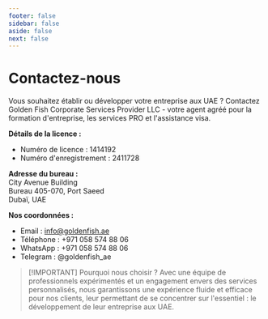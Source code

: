 ```yaml
---
footer: false
sidebar: false
aside: false
next: false
---
```


<!-- <p>
  <img src="/img/Logo.avif" alt="logo" width="100" height="100" style="margin-left: 50%;">
</p> -->

# Contactez-nous

Vous souhaitez établir ou développer votre entreprise aux UAE ? Contactez Golden Fish Corporate Services Provider LLC - votre agent agréé pour la formation d'entreprise, les services PRO et l'assistance visa.

**Détails de la licence :**

- Numéro de licence : 1414192
- Numéro d'enregistrement : 2411728

**Adresse du bureau :**  
City Avenue Building  
Bureau 405-070, Port Saeed  
Dubaï, UAE

**Nos coordonnées :**

- Email : info@goldenfish.ae
- Téléphone : +971 058 574 88 06
- WhatsApp : +971 058 574 88 06
- Telegram : @goldenfish_ae

<!-- WhatsApp us at [+971 058 574 88 06](https://wa.me/message/KDLD4FZVW7EUC1)
Telegram us at [@goldenfish_ae](https://t.me/goldenfish_ae) -->

> [!IMPORTANT] Pourquoi nous choisir ?
> Avec une équipe de professionnels expérimentés et un engagement envers des services personnalisés, nous garantissons une expérience fluide et efficace pour nos clients, leur permettant de se concentrer sur l'essentiel : le développement de leur entreprise aux UAE.

<ContactFormModal 
  formName="Contactez-nous" 
  buttonText="Envoyez-nous un message" 
  formStyle="display: block; margin: 2rem auto;"
  categoryLabel="Niveau de support requis : *" 
  categoryPlaceholderText="Choisissez votre niveau de support"
  messageLabel="Comment pouvons-nous vous aider ? (recommandé)"
  messagePlaceholderText="Veuillez partager les détails de votre demande pour nous permettre de préparer la meilleure solution pour vos besoins"
  :services="[
  'Basique — consultation initiale et orientation uniquement',
  'Standard — gestion complète de la documentation et des processus',
  'Complet — solution complète avec implication minimale de votre part',
  'Personnalisé — exigences complexes ou situation commerciale unique',
  ]"
/>